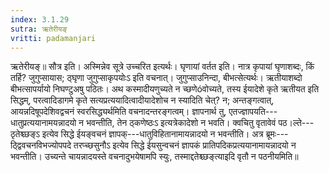 ```yaml
---
index: 3.1.29
sutra: ऋतेरीयङ्
vritti: padamanjari
---
```


 ऋतेरीयङ्॥ सौत्र इति। अस्मिन्नेव सूत्रे उच्चरित इत्यर्थः। घृणायां वर्तत इति। नात्र कृपायां घृणाशब्दः, किं तर्हि? जुगुप्सायास; ठ्घृणा जुगुप्साकृपयोःऽ इति वचनात्। जुगुप्साउनिन्दा, बीभत्सेत्यर्थः। ऋतीयाशब्दो बीभत्सापर्यायो निघण्टुअषु पठितः। अथ कस्मादीयणुच्यते न च्छणेóवोच्यते, तस्य ईयादेशे कृते ऋतीयत इति सिद्धम्, परत्वादिडागमे कृते सत्यप्रत्ययादित्वादीयादेशोच न स्यादिति चेत्? न; अन्तङ्गत्वात्, आयन्नदिषूपदेशिवद्वचनं स्वरसिद्ध्यर्थमिति वचनादन्तरङ्गत्वम्। ज्ञापनार्थ तु, एतज्ज्ञापयति---धातुप्रत्ययानामयन्नादयो न भवन्तीति, तेन ठ्कणेष्ठःऽ इत्यत्रेकादेशो न भवति। क्वचितु वृतावेवं पठ।ल्ते---ठृतेश्च्छङ्ऽ इत्येव सिद्धे ईयङ्वचनं ज्ञापक्---धातुविहितानामायन्नादयो न भवन्तीति। अत्र ब्रूमः---ठ्द्विवचनविभज्योपपदे तरप्च्छसुनौऽ इत्येव सिद्धे ईयसुन्वचनं ज्ञापकं प्रातिपदिकप्रत्ययानामायन्नादयो न भवन्तीति। उच्यन्ते चायन्नादयस्ते वचनादुभयेषामपि स्युः, तस्माद्दतेश्च्छङ्त्याइदि वृतौ न पठनीयमिति॥